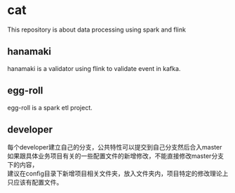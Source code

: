 # cat
This repository is about data processing using spark and flink

## hanamaki
hanamaki is a validator using flink to validate event in kafka.

## egg-roll
egg-roll is a spark etl project.

## developer
每个developer建立自己的分支，公共特性可以提交到自己分支然后合入master
如果跟具体业务项目有关的一些配置文件的新增修改，不能直接修改master分支下的内容，  
建议在config目录下新增项目相关文件夹，放入文件夹内，项目特定的修改理论上只应该有配置文件。